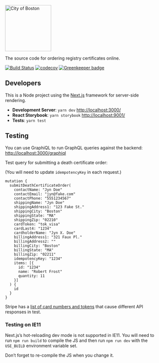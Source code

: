 <img src="https://cloud.githubusercontent.com/assets/9234/19400090/8c20c53c-9222-11e6-937c-02bce55e5301.png" alt="City of Boston" width="150" />

The source code for ordering registry certificates online.

[![Build Status](https://travis-ci.org/CityOfBoston/registry-certs.svg?branch=develop)](https://travis-ci.org/CityOfBoston/registry-certs)
[![codecov](https://codecov.io/gh/CityOfBoston/registry-certs/branch/develop/graph/badge.svg)](https://codecov.io/gh/CityOfBoston/registry-certs)
[![Greenkeeper badge](https://badges.greenkeeper.io/CityOfBoston/registry-certs.svg)](https://greenkeeper.io/)

## Developers

This is a Node project using the [Next.js](https://github.com/zeit/next.js/)
framework for server-side rendering.

 * **Development Server**: `yarn dev` <http://localhost:3000/>
 * **React Storybook**: `yarn storybook` <http://localhost:9001/>
 * **Tests**: `yarn test`

 ## Testing

You can use GraphiQL to run GraphQL queries against the backend: <http://localhost:3000/graphiql>

Test query for submitting a death certificate order:

(You will need to update `idempotencyKey` in each request.)

```
mutation {
  submitDeathCertificateOrder(
    contactName: "Jyn Doe"
    contactEmail: "jyn@fake.com"
    contactPhone: "5551234567"
    shippingName: "Jyn Doe"
    shippingAddress1: "123 Fake St."
    shippingCity: "Boston"
    shippingState: "MA"
    shippingZip: "02210"
    cardToken: "tok_visa"
    cardLast4: "1234"
    cardholderName: "Jyn X. Doe"
    billingAddress1: "321 Faux Pl."
    billingAddress2: ""
    billingCity: "Boston"
    billingState: "MA"
    billingZip: "02211"
    idempotencyKey: "1234"
    items: [{
      id: "1234"
      name: "Robert Frost"
      quantity: 11
    }]
  ) {
    id
  } 
}
 ```

Stripe has a [list of card numbers and
tokens](https://stripe.com/docs/testing#cards) that cause different API
responses in test.

### Testing on IE11

Next.js’s hot-reloading dev mode is not supported in IE11. You will need to run
`npm run build` to compile the JS and then run `npm run dev` with the
`USE_BUILD` environment variable set.

Don’t forget to re-compile the JS when you change it.
